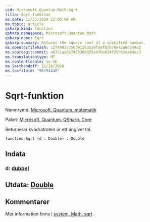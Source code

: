 ```yaml
---
uid: Microsoft.Quantum.Math.Sqrt
title: Sqrt-funktion
ms.date: 11/25/2020 12:00:00 AM
ms.topic: article
qsharp.kind: function
qsharp.namespace: Microsoft.Quantum.Math
qsharp.name: Sqrt
qsharp.summary: Returns the square root of a specified number.
ms.openlocfilehash: c2f49017350b9126353efaef83a70e43a6d344a2
ms.sourcegitcommit: a87c1aa8e7453360025e47ba614f25b02ea84ec3
ms.translationtype: MT
ms.contentlocale: sv-SE
ms.lasthandoff: 11/26/2020
ms.locfileid: "96194448"
---
```

# <a name="sqrt-function"></a>Sqrt-funktion

Namnrymd: [Microsoft. Quantum. matematik](xref:Microsoft.Quantum.Math)

Paket: [Microsoft. Quantum. QSharp. Core](https://nuget.org/packages/Microsoft.Quantum.QSharp.Core)


Returnerar kvadratroten ur ett angivet tal.

```qsharp
function Sqrt (d : Double) : Double
```


## <a name="input"></a>Indata

### <a name="d--double"></a>d: [dubbel](xref:microsoft.quantum.lang-ref.double)





## <a name="output--double"></a>Utdata: [Double](xref:microsoft.quantum.lang-ref.double)



## <a name="remarks"></a>Kommentarer

Mer information finns i [system. Math. sqrt](https://docs.microsoft.com/dotnet/api/system.math.sqrt) .
